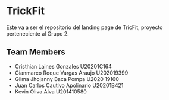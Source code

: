 # TrickFit
Este va a ser el repositorio del landing page de TricFit,
proyecto perteneciente al Grupo 2. 


## Team Members

- Cristhian Laines Gonzales		U20201C164
- Gianmarco Roque Vargas Araujo		U202019399
- Gilma Jhojanny Baca Pompa		U2020 19160
- Juan Carlos Cautivo Apolinario 	U20201B421
- Kevin Oliva Alva			U201410580

